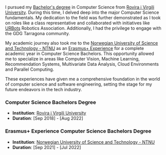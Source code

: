 I pursued my [Bachelor's degree](#computer-science-bachelor-degree) in Computer Science from [Rovira i Virgili University](https://www.urv.cat/). During this time, I delved deep into the major Computer Science fundamentals. My dedication to the field was further demonstrated as I took on roles like a class representative and collaborated with initiatives like [URBots](https://www.urbots.org/) Robotics Association. Additionally, I had the privilege to engage with the GDG Tarragona community.

My academic journey also took me to the [Norwegian University of Science and Technology - NTNU](https://www.ntnu.edu/) as an [Erasmus+ Experience](#erasmus-experience-computer-science-bachelor-degree) for a complete academic year in Computer Science Bachelors. This opportunity allowed me to specialize in areas like Computer Vision, Machine Learning, Recommendation Systems, Multivariate Data Analysis, Cloud Environments and Parallel Computing.

These experiences have given me a comprehensive foundation in the world of computer science and software engineering, setting the stage for my future endeavors in the tech industry.
### Computer Science Bachelors Degree
- **Institution**: [Rovira i Virgili University](https://www.urv.cat/)
- **Duration**: [Sep 2018] - [Aug 2022]

### Erasmus+ Experience Computer Science Bachelors Degree
- **Institution**:  [Norwegian University of Science and Technology - NTNU](https://www.ntnu.edu/)
- **Duration**: [Sep 2021] - [Jul 2022]